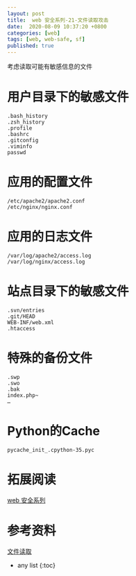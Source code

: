 ```yaml
---
layout: post
title:  web 安全系列-21-文件读取攻击
date:  2020-08-09 10:37:20 +0800
categories: [web]
tags: [web, web-safe, sf]
published: true
---
```


考虑读取可能有敏感信息的文件

# 用户目录下的敏感文件

```
.bash_history
.zsh_history
.profile
.bashrc
.gitconfig
.viminfo
passwd
```

# 应用的配置文件

```
/etc/apache2/apache2.conf
/etc/nginx/nginx.conf
```

# 应用的日志文件

```
/var/log/apache2/access.log
/var/log/nginx/access.log
```

# 站点目录下的敏感文件

```
.svn/entries
.git/HEAD
WEB-INF/web.xml
.htaccess
```

# 特殊的备份文件

```
.swp
.swo
.bak
index.php~
…
```

# Python的Cache

```
pycache_init_.cpython-35.pyc
```

# 拓展阅读  

[web 安全系列](https://houbb.github.io/2020/08/09/web-safe-00-overview)

# 参考资料

[文件读取](https://www.bookstack.cn/read/LyleMi-Learn-Web-Hacking/8994b03c03865688.md)

* any list
{:toc}